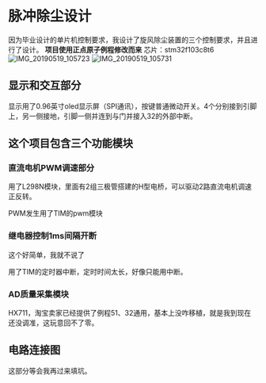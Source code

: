 # 脉冲除尘设计

因为毕业设计的单片机控制要求，我设计了旋风除尘装置的三个控制要求，并且进行了设计。
**项目使用正点原子例程修改而来**
芯片：stm32f103c8t6
![IMG_20190519_105723](https://ws2.sinaimg.cn/large/de9063aaly1g36g55vfc8j23402c0hdv.jpg)
![IMG_20190519_105731](https://ws3.sinaimg.cn/large/de9063aaly1g36g5me3zfj23402c0e83.jpg)

## 显示和交互部分

显示用了0.96英寸oled显示屏（SPI通讯），按键普通微动开关。4个分别接到引脚上，另一侧接地，引脚一侧并连到与门并接入32的外部中断。

## 这个项目包含三个功能模块

### 直流电机PWM调速部分

用了L298N模块，里面有2组三极管搭建的H型电桥，可以驱动2路直流电机调速正反转。

PWM发生用了TIM的pwm模块

### 继电器控制1ms间隔开断

这个好简单，我就不说了

用了TIM的定时器中断，定时时间太长，好像只能用中断。

### AD质量采集模块

HX711，淘宝卖家已经提供了例程51、32通用，基本上没咋移植，就是我到现在还没调准，这玩意回不了零。



## 电路连接图

这部分等会我再过来填坑。
